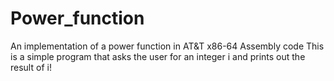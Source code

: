 # Power_function
An implementation of a power function in AT&amp;T x86-64 Assembly code
This is a simple program that asks the user for an integer i and prints out the result of i!
